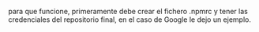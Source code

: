 para que funcione, primeramente debe crear el fichero .npmrc y tener las credenciales del repositorio final, en el caso de Google le dejo un ejemplo.
